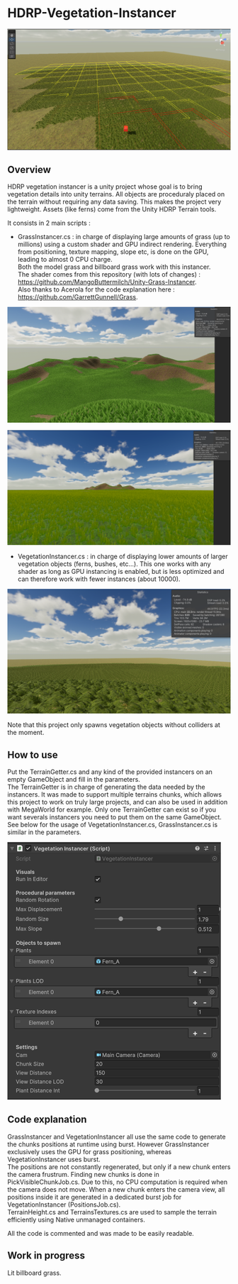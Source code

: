 # HDRP-Vegetation-Instancer

![Presentation](./presentation.png?raw=true "Presentation")

## Overview

HDRP vegetation instancer is a unity project whose goal is to bring vegetation details into unity terrains. All objects are proceduraly placed on the terrain without requiring any data saving. This makes the project very lightweight. Assets (like ferns) come from the Unity HDRP Terrain tools.

It consists in 2 main scripts :   

- GrassInstancer.cs : in charge of displaying large amounts of grass (up to millions) using a custom shader and GPU indirect rendering. Everything from positioning, texture mapping, slope etc, is done on the GPU, leading to almost 0 CPU charge.   
Both the model grass and billboard grass work with this instancer.   
The shader comes from this repository (with lots of changes) : https://github.com/MangoButtermilch/Unity-Grass-Instancer.   
Also thanks to Acerola for the code explanation here : https://github.com/GarrettGunnell/Grass.

![GrassInstancer](./grassInstancer.png?raw=true "GrassInstancer")

![BillboardGrassInstancer](./billboardGrass.png?raw=true "BillboardGrassInstancer")

- VegetationInstancer.cs : in charge of displaying lower amounts of larger vegetation objects (ferns, bushes, etc...). This one works with any shader as long as GPU instancing is enabled, but is less optimized and can therefore work with fewer instances (about 10000).

![VegetationInstancer](./vegetationInstancer.png?raw=true "VegetationInstancer")

Note that this project only spawns vegetation objects without colliders at the moment.

## How to use

Put the TerrainGetter.cs and any kind of the provided instancers on an empty GameObject and fill in the parameters.   
The TerrainGetter is in charge of generating the data needed by the instancers. It was made to support multiple terrains chunks, which allows this project to work on truly large projects, and can also be used in addition with MegaWorld for example. Only one TerrainGetter can exist so if you want severals instancers you need to put them on the same GameObject.   
See below for the usage of VegetationInstancer.cs, GrassInstancer.cs is similar in the parameters.

![Usage](./usage.png?raw=true "Usage")

## Code explanation

GrassInstancer and VegetationInstancer all use the same code to generate the chunks positions at runtime using burst. However GrassInstancer exclusively uses the GPU for grass positioning, whereas VegetationInstancer uses burst.   
The positions are not constantly regenerated, but only if a new chunk enters the camera frustrum. Finding new chunks is done in PickVisibleChunkJob.cs. Due to this, no CPU computation is required when the camera does not move. When a new chunk enters the camera view, all positions inside it are generated in a dedicated burst job for VegetationInstancer (PositionsJob.cs).   
TerrainHeight.cs and TerrainsTextures.cs are used to sample the terrain efficiently using Native unmanaged containers.

All the code is commented and was made to be easily readable.

## Work in progress
 
Lit billboard grass.

